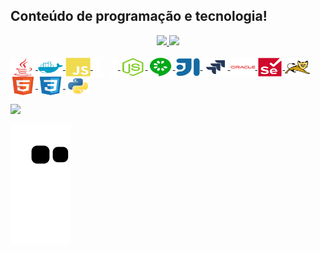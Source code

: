 ## Conteúdo de programação e tecnologia!
<div align="center">
  <a href="https://github.com/kodcore">
  <img height="160em" src="https://github-readme-stats.vercel.app/api?username=kodcore&show_icons=true&theme=dark&include_all_commits=true&count_private=true"/>
  <img height="160em" src="https://github-readme-stats.vercel.app/api/top-langs/?username=kodcore&layout=compact&langs_count=7&theme=dark"/>
</div>
  
<div style="display: inline_block"><br>
  <img align="center" alt="Kod-Java" height="30" width="40" src="https://raw.githubusercontent.com/devicons/devicon/master/icons/java/java-plain.svg">  
  <img align="center" alt="Kod-Docker" height="30" width="40" src="https://raw.githubusercontent.com/devicons/devicon/master/icons/docker/docker-plain.svg">
  <img align="center" alt="Kod-Js" height="30" width="40" src="https://raw.githubusercontent.com/devicons/devicon/master/icons/javascript/javascript-plain.svg">  
  <img align="center" alt="Kod-Jenkins" height="30" width="40" src="https://raw.githubusercontent.com/devicons/devicon/master/icons/jenkins/jenkins-plain.svg">
  <img align="center" alt="Kod-Node" height="30" width="40" src="https://raw.githubusercontent.com/devicons/devicon/master/icons/nodejs/nodejs-plain.svg">  
  <img align="center" alt="Kod-Cucumber" height="30" width="40" src="https://raw.githubusercontent.com/devicons/devicon/master/icons/cucumber/cucumber-plain.svg">
  <img align="center" alt="Kod-IJ" height="30" width="40" src="https://raw.githubusercontent.com/devicons/devicon/master/icons/intellij/intellij-plain.svg">
  <img align="center" alt="Kod-jira" height="30" width="40" src="https://raw.githubusercontent.com/devicons/devicon/master/icons/jira/jira-plain.svg">  
  <img align="center" alt="Kod-Oracle" height="30" width="40" src="https://raw.githubusercontent.com/devicons/devicon/master/icons/oracle/oracle-original.svg">  
  <img align="center" alt="Kod-Sl" height="30" width="40" src="https://raw.githubusercontent.com/devicons/devicon/master/icons/selenium/selenium-original.svg">  
  <img align="center" alt="Kod-TC" height="30" width="40" src="https://raw.githubusercontent.com/devicons/devicon/master/icons/tomcat/tomcat-original.svg">
  <img align="center" alt="Rafa-HTML" height="30" width="40" src="https://raw.githubusercontent.com/devicons/devicon/master/icons/html5/html5-original.svg">
  <img align="center" alt="Rafa-CSS" height="30" width="40" src="https://raw.githubusercontent.com/devicons/devicon/master/icons/css3/css3-original.svg">
  <img align="center" alt="Rafa-Python" height="30" width="40" src="https://raw.githubusercontent.com/devicons/devicon/master/icons/python/python-original.svg">
</div>
</p>

 <div> 
  <a href="https://www.linkedin.com/in/rosenirodrigues/" target="_blank"><img src="https://img.shields.io/badge/-LinkedIn-%230077B5?style=for-the-badge&logo=linkedin&logoColor=white" target="_blank"></a> 
 
  ![Snake animation](https://github.com/rafaballerini/rafaballerini/blob/output/github-contribution-grid-snake.svg)
 
</div>

